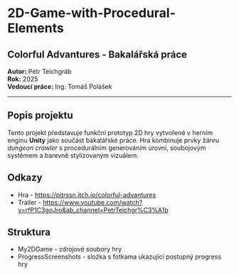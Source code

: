 # 2D-Game-with-Procedural-Elements
## Colorful Advantures - Bakalářská práce

**Autor:** Petr Teichgráb  
**Rok:** 2025  
**Vedoucí práce:** Ing. Tomáš Polášek

---

## Popis projektu

Tento projekt představuje funkční prototyp 2D hry vytvořené v herním enginu **Unity** jako součást bakalářské práce. Hra kombinuje prvky žánru *dungeon crawler* s procedurálním generováním úrovní, soubojovým systémem a barevně stylizovaným vizuálem.

## Odkazy
- Hra - https://pitrssn.itch.io/colorful-advantures
- Trailer - https://www.youtube.com/watch?v=rfP1C3goJro&ab_channel=PetrTeichgr%C3%A1b

## Struktura
- My2DGame - zdrojové soubory hry
- ProgressScreenshots - složka s fotkama ukazující postupný progress hry

